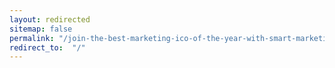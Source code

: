 ```yaml
---
layout: redirected
sitemap: false
permalink: "/join-the-best-marketing-ico-of-the-year-with-smart-marketing-token/"
redirect_to:  "/"
---
```

